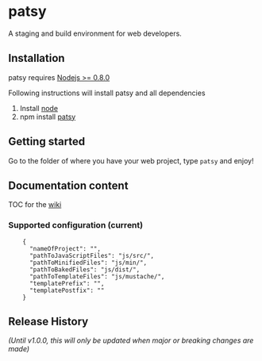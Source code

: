# patsy

A staging and build environment for web developers. 

## Installation

patsy requires [Nodejs >= 0.8.0][node]

Following instructions will install patsy and all dependencies

1. Install [node]
2. npm install [patsy]

## Getting started

Go to the folder of where you have your web project, type `patsy` and enjoy!

## Documentation content

TOC for the [wiki]

### Supported configuration (current)

        {
          "nameOfProject": "",
          "pathToJavaScriptFiles": "js/src/",
          "pathToMinifiedFiles": "js/min/",
          "pathToBakedFiles": "js/dist/",
          "pathToTemplateFiles": "js/mustache/",
          "templatePrefix": "",
          "templatePostfix": ""
        }


[node]: http://nodejs.org/
[npm]: http://npmjs.org/
[wiki]: http://github.com/phun-ky/patsy/wiki
[patsy]: http://github.com/phun-ky/patsy

## Release History
_(Until v1.0.0, this will only be updated when major or breaking changes are made)_
